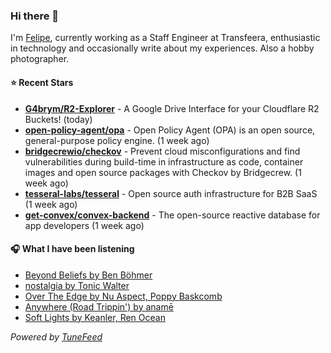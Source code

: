 ### Hi there 👋

I'm [Felipe](https://felipevm.com), currently working as a Staff Engineer at Transfeera, enthusiastic in technology and occasionally write about my experiences. Also a hobby photographer.

#### ⭐ Recent Stars
- **[G4brym/R2-Explorer](https://github.com/G4brym/R2-Explorer)** - A Google Drive Interface for your Cloudflare R2 Buckets! (today)
- **[open-policy-agent/opa](https://github.com/open-policy-agent/opa)** - Open Policy Agent (OPA) is an open source, general-purpose policy engine. (1 week ago)
- **[bridgecrewio/checkov](https://github.com/bridgecrewio/checkov)** - Prevent cloud misconfigurations and find vulnerabilities during build-time in infrastructure as code, container images and open source packages with Checkov by Bridgecrew. (1 week ago)
- **[tesseral-labs/tesseral](https://github.com/tesseral-labs/tesseral)** - Open source auth infrastructure for B2B SaaS (1 week ago)
- **[get-convex/convex-backend](https://github.com/get-convex/convex-backend)** - The open-source reactive database for app developers (1 week ago)

#### 🎧 What I have been listening
- [Beyond Beliefs by Ben Böhmer](https://open.spotify.com/track/58ney0bG2Vwecj8QzNGRkV)
- [nostalgia by Tonic Walter](https://open.spotify.com/track/5FwPY70yxiwEcUXmvcczxb)
- [Over The Edge by Nu Aspect, Poppy Baskcomb](https://open.spotify.com/track/2CpJixMi6A00UWxzLiHh1Q)
- [Anywhere (Road Trippin&#39;) by anamē](https://open.spotify.com/track/5rXJXEBTHqOjeLQbYSa07n)
- [Soft Lights by Keanler, Ren Ocean](https://open.spotify.com/track/14w9UJfnEOln70AwtKrrpd)

_Powered by [TuneFeed](https://tunefeed.app?ref=github.com)_
